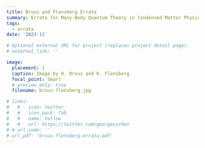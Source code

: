 ```yaml
---
title: Bruus and Flensberg Errata
summary: Errata for Many-Body Quantum Theory in Condensed Matter Physics: An Introduction by  Henrik Bruus and Karsten Flensberg. Work in progress.
tags:
  - errata
date: '2023-11'

# Optional external URL for project (replaces project detail page).
# external_link: ''

image:
  placement: 1
  caption: Image by H. Bruus and K. Flensberg.
  focal_point: Smart
  # preview_only: true
  filename: bruus-flensberg.jpg

# links:
#   # - icon: twitter
#   #   icon_pack: fab
#   #   name: Follow
#   #   url: https://twitter.com/georgecushen
# # url_code: ''
# url_pdf: 'bruus-flensberg-errata.pdf'
---
```

